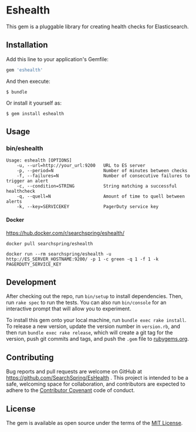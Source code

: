 # Eshealth

This gem is a pluggable library for creating health checks for Elasticsearch.

## Installation

Add this line to your application's Gemfile:

```ruby
gem 'eshealth'
```

And then execute:

    $ bundle

Or install it yourself as:

    $ gem install eshealth

## Usage

### bin/eshealth

```
Usage: eshealth [OPTIONS]
    -u, --url=http://your_url:9200   URL to ES server
    -p, --period=N                   Number of minutes between checks
    -f, --failures=N                 Number of consecutive failures to trigger an alert
    -c, --condition=STRING           String matching a successful healthcheck
    -q, --quell=N                    Amount of time to quell between alerts
    -k, --key=SERVICEKEY             PagerDuty service key
```

#### Docker

https://hub.docker.com/r/searchspring/eshealth/

```
docker pull searchspring/eshealth
```

```
docker run --rm searchspring/eshealth -u http://ES_SERVER_HOSTNAME:9200/ -p 1 -c green -q 1 -f 1 -k PAGERDUTY_SERVICE_KEY
```

## Development

After checking out the repo, run `bin/setup` to install dependencies. Then, run `rake spec` to run the tests. You can also run `bin/console` for an interactive prompt that will allow you to experiment.

To install this gem onto your local machine, run `bundle exec rake install`. To release a new version, update the version number in `version.rb`, and then run `bundle exec rake release`, which will create a git tag for the version, push git commits and tags, and push the `.gem` file to [rubygems.org](https://rubygems.org).

## Contributing

Bug reports and pull requests are welcome on GitHub at https://github.com/SearchSpring/EsHealth . This project is intended to be a safe, welcoming space for collaboration, and contributors are expected to adhere to the [Contributor Covenant](http://contributor-covenant.org) code of conduct.


## License

The gem is available as open source under the terms of the [MIT License](http://opensource.org/licenses/MIT).

